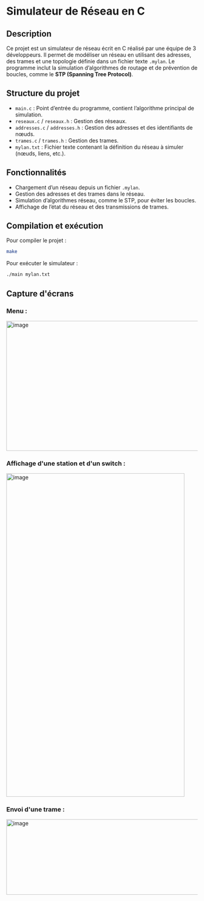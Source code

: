 # Simulateur de Réseau en C


## Description

Ce projet est un simulateur de réseau écrit en C réalisé par une équipe de 3 développeurs. Il permet de modéliser un réseau en utilisant des adresses, des trames et une topologie définie dans un fichier texte `.mylan`. Le programme inclut la simulation d’algorithmes de routage et de prévention de boucles, comme le **STP (Spanning Tree Protocol)**.

## Structure du projet

* `main.c` : Point d’entrée du programme, contient l’algorithme principal de simulation.
* `reseaux.c` / `reseaux.h` : Gestion des réseaux.
* `addresses.c` / `addresses.h` : Gestion des adresses et des identifiants de nœuds.
* `trames.c` / `trames.h` : Gestion des trames.
* `mylan.txt` : Fichier texte contenant la définition du réseau à simuler (nœuds, liens, etc.).

## Fonctionnalités

* Chargement d’un réseau depuis un fichier `.mylan`.
* Gestion des adresses et des trames dans le réseau.
* Simulation d’algorithmes réseau, comme le STP, pour éviter les boucles.
* Affichage de l’état du réseau et des transmissions de trames.

## Compilation et exécution

Pour compiler le projet :

```bash
make
```

Pour exécuter le simulateur :

```bash
./main mylan.txt
```

## Capture d'écrans
### Menu : 
<img width="951" height="341" alt="image" src="https://github.com/user-attachments/assets/6dd11e28-9eda-4cbf-a3da-e936c59506ae" />

### Affichage d'une station et d'un switch : 
<img width="469" height="849" alt="image" src="https://github.com/user-attachments/assets/5fb8b5d0-6185-40f3-9fe0-4497742a5d08" />

### Envoi d'une trame : 
<img width="891" height="198" alt="image" src="https://github.com/user-attachments/assets/06153c96-ca4b-4f89-a04d-5c8f16b11b36" />






